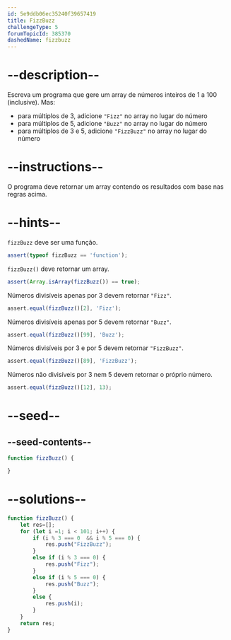 ```yaml
---
id: 5e9ddb06ec35240f39657419
title: FizzBuzz
challengeType: 5
forumTopicId: 385370
dashedName: fizzbuzz
---
```


# --description--

Escreva um programa que gere um array de números inteiros de 1 a 100 (inclusive). Mas:

<ul>
    <li>para múltiplos de 3, adicione <code>"Fizz"</code> no array no lugar do número</li>
    <li>para múltiplos de 5, adicione <code>"Buzz"</code> no array no lugar do número</li>
    <li>para múltiplos de 3 e 5, adicione <code>"FizzBuzz"</code> no array no lugar do número</li>
</ul>

# --instructions--

O programa deve retornar um array contendo os resultados com base nas regras acima.

# --hints--

`fizzBuzz` deve ser uma função.

```js
assert(typeof fizzBuzz == 'function');
```

`fizzBuzz()` deve retornar um array.

```js
assert(Array.isArray(fizzBuzz()) == true);
```

Números divisíveis apenas por 3 devem retornar `"Fizz"`.

```js
assert.equal(fizzBuzz()[2], 'Fizz');
```

Números divisíveis apenas por 5 devem retornar `"Buzz"`.

```js
assert.equal(fizzBuzz()[99], 'Buzz');
```

Números divisíveis por 3 e por 5 devem retornar `"FizzBuzz"`.

```js
assert.equal(fizzBuzz()[89], 'FizzBuzz');
```

Números não divisíveis por 3 nem 5 devem retornar o próprio número.

```js
assert.equal(fizzBuzz()[12], 13);
```

# --seed--

## --seed-contents--

```js
function fizzBuzz() {

}
```

# --solutions--

```js
function fizzBuzz() {
    let res=[];
    for (let i =1; i < 101; i++) {
        if (i % 3 === 0  && i % 5 === 0) {
            res.push("FizzBuzz");
        }
        else if (i % 3 === 0) {
            res.push("Fizz");
        }
        else if (i % 5 === 0) {
            res.push("Buzz");
        } 
        else {
            res.push(i);
        }
    }
    return res;
}
```
